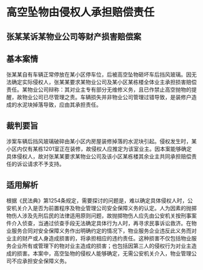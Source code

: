 # 高空坠物由侵权人承担赔偿责任



## 张某某诉某物业公司等财产损害赔偿案

## 基本案情

张某某自有车辆正常停放在某小区停车位，后被高空坠物砸坏车后挡风玻璃。因无法确定实际侵权人，张某某要求某物业公司及某小区某栋楼全体业主承担损害赔偿责任。某物业公司辩称：其对业主专有部分无维修义务，且已作禁止高空抛物的提醒，故物业公司已尽管理之责。车辆损失并非物业公司管理过错导致，是装修户造成的水泥块掉落导致，应由其承担责任。

## 裁判要旨

涉案车辆后挡风玻璃破碎由某小区内房屋装修掉落的水泥块引起。侵权发生时，某小区内仅有某栋1201室正在装修，故侵权人应推定为该室业主。因本案能够确定具体侵权人，故对张某某要求某物业公司及该小区某栋楼其余业主共同承担赔偿责任的诉讼请求不予支持。

## 适用解析

根据《民法典》第1254条规定，需要探讨的问题是，难以确定具体侵权人时，公安机关介入是否为前置程序及物业管理公司安全保障义务的认定。人为因素的抛掷物伤人涉及先刑后民的法律适用原则问题，故抛掷物伤人应先由公安机关按刑事案件介入侦查，当通过侦查手段无法确定具体行为人时，再寻求民事诉讼救济。在物业服务合同对安全保障义务作出明确约定的情况下，物业服务企业违反此义务而对业主的财产或人身造成损害的，将承担相应的违约责任。这种损害不仅包括物业服务企业所有或管理下的物对业主造成的损害；也包括因第三人的侵权行为对业主造成的损害。本案中，高空坠物的侵权人能够确定，无需公安机关介入，物业管理公司不应承担安全保障义务。